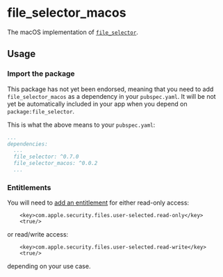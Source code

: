 # file_selector_macos

The macOS implementation of [`file_selector`][1].

## Usage

### Import the package

This package has not yet been endorsed, meaning that you need to add `file_selector_macos`
as a dependency in your `pubspec.yaml`. It will be not yet be automatically included in your app
when you depend on `package:file_selector`.

This is what the above means to your `pubspec.yaml`:

```yaml
...
dependencies:
  ...
  file_selector: ^0.7.0
  file_selector_macos: ^0.0.2
  ...
```

### Entitlements

You will need to [add an entitlement][2] for either read-only access:
```
	<key>com.apple.security.files.user-selected.read-only</key>
	<true/>
```
or read/write access:
```
	<key>com.apple.security.files.user-selected.read-write</key>
	<true/>
```
depending on your use case.

[1]: https://github.com/flutter/plugins/tree/master/packages/file_selector
[2]: https://flutter.dev/desktop#entitlements-and-the-app-sandbox
